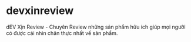 # devxinreview
dEV Xịn Review - Chuyên Review những sản phẩm hữu ích giúp mọi người có được cái nhìn chân thực nhất về sản phẩm.
